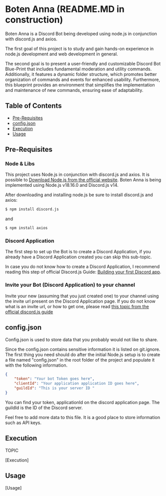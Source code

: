 # Boten Anna (README.MD in construction)

Boten Anna is a Discord Bot being developed using node.js in conjunction with discord.js and axios.

The first goal of this project is to study and gain hands-on experience in node.js development and web development in general.

The second goal is to present a user-friendly and customizable Discord Bot Blue-Print that includes fundamental moderation and utility commands. Additionally, it features a dynamic folder structure, which promotes better organization of commands and events for enhanced usability. Furthermore, this blueprint provides an environment that simplifies the implementation and maintenance of new commands, ensuring ease of adaptability.

## Table of Contents
- [Pre-Requisites](#Pre-Requisites)
- [config.json](#config.json)
- [Execution](#Execution)
- [Usage](#Commands)

## Pre-Requisites

### Node & Libs
This project uses Node.js in conjunction with discord.js and axios. It is possible to [Download Node.js from the official website](https://nodejs.org/en/download). Boten Anna is being implemented using Node.js v18.16.0 and  Discord.js v14.

After downloading and installing node.js be sure to install discord.js and axios:

```bash
$ npm install discord.js
```
and

```bash
$ npm install axios
```

### Discord Application
The first step to set up the Bot is to create a Discord Application, if you already have a Discord Application created you can skip this sub-topic. 

In case you do not know how to create a Discord Application, I recommend reading this step of official Discord.js Guide: [Building your first Discord app](https://discordjs.guide/preparations/setting-up-a-bot-application.html#creating-your-bot).

### Invite your Bot (Discord Application) to your channel
Invite your new (assuming that you just created one) to your channel using the invite url present on the Discord Application page. If you do not know what is an invite url, or how to get one, please read [this topic from the official discord.js guide](https://discordjs.guide/preparations/adding-your-bot-to-servers.html#bot-invite-links)

## config.json
Config.json is used to store data that you probably would not like to share. 

Since the config.json contains sensitive information it is listed on git.ignore. The first thing you need should do after the initial Node.js setup is to create a file named "config.json" in the root folder of the project and populate it with the following information.

```json
{
	"token": "Your bot Token goes here",
	"clientId": "Your application application ID goes here",
	"guildId": "This is your server ID "
}
```

You can find your token, applicationId on the discord application page. The guildId is the ID of the Discord server.

Feel free to add more data to this file. It is a good place to store information such as API keys.

## Execution
TOPIC

[Execution]

## Usage

[Usage]
